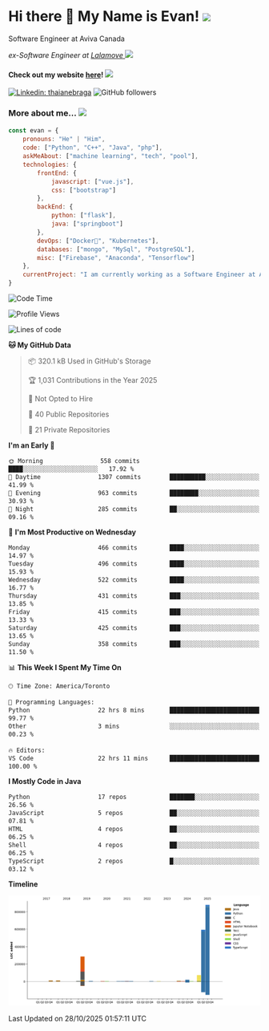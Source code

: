 <h1>Hi there 👋 My Name is Evan!   <img src="https://media.giphy.com/media/10GN73YGycPXQk/giphy.gif" width=50></h1>

<p> Software Engineer at Aviva Canada </p>

<p><em>ex-Software Engineer at <a href="https://www.lalamove.com/hongkong/zh/home">Lalamove </a><img src="https://media.giphy.com/media/HMSLfCl5BsXoQ/giphy.gif" width="60">
</em></p>

<h4>Check out my website <a href="https://hoyeechan.com/">here</a>! <img src="https://media.giphy.com/media/cuPm4p4pClZVC/giphy.gif" width=50></h4>

[![Linkedin: thaianebraga](https://img.shields.io/badge/-Evan-blue?style=flat-square&logo=Linkedin&logoColor=white&link=https://www.linkedin.com/in/ho-yee-chan/)](https://www.linkedin.com/in/ho-yee-chan/)
![GitHub followers](https://img.shields.io/github/followers/hyc121110?label=Follow&style=social)

<!--
**hyc121110/hyc121110** is a ✨ _special_ ✨ repository because its `README.md` (this file) appears on your GitHub profile.

Here are some ideas to get you started:

- 🔭 I’m currently working on ...
- 🌱 I’m currently learning ...
- 👯 I’m looking to collaborate on ...
- 🤔 I’m looking for help with ...
- 💬 Ask me about ...
- 📫 How to reach me: ...
- 😄 Pronouns: ...
- ⚡ Fun fact: ...
-->

<h3> More about me... <img src="https://media.giphy.com/media/Q94xQWspTUkShljj8P/giphy.gif" width=50> </h3>


```javascript
const evan = {
    pronouns: "He" | "Him",
    code: ["Python", "C++", "Java", "php"],
    askMeAbout: ["machine learning", "tech", "pool"],
    technologies: {
        frontEnd: {
            javascript: ["vue.js"],
            css: ["bootstrap"]
        },
        backEnd: {
            python: ["flask"],
            java: ["springboot"]
        },
        devOps: ["Docker🐳", "Kubernetes"],
        databases: ["mongo", "MySql", "PostgreSQL"],
        misc: ["Firebase", "Anaconda", "Tensorflow"]
    },
    currentProject: "I am currently working as a Software Engineer at Aviva Canada",
}
```


<!--START_SECTION:waka-->
![Code Time](http://img.shields.io/badge/Code%20Time-284%20hrs%2039%20mins-blue)

![Profile Views](http://img.shields.io/badge/Profile%20Views-1-blue)

![Lines of code](https://img.shields.io/badge/From%20Hello%20World%20I%27ve%20Written-1.9%20million%20lines%20of%20code-blue)

**🐱 My GitHub Data** 

> 📦 320.1 kB Used in GitHub's Storage 
 > 
> 🏆 1,031 Contributions in the Year 2025
 > 
> 🚫 Not Opted to Hire
 > 
> 📜 40 Public Repositories 
 > 
> 🔑 21 Private Repositories 
 > 
**I'm an Early 🐤** 

```text
🌞 Morning                558 commits         ████░░░░░░░░░░░░░░░░░░░░░   17.92 % 
🌆 Daytime                1307 commits        ██████████░░░░░░░░░░░░░░░   41.99 % 
🌃 Evening                963 commits         ████████░░░░░░░░░░░░░░░░░   30.93 % 
🌙 Night                  285 commits         ██░░░░░░░░░░░░░░░░░░░░░░░   09.16 % 
```
📅 **I'm Most Productive on Wednesday** 

```text
Monday                   466 commits         ████░░░░░░░░░░░░░░░░░░░░░   14.97 % 
Tuesday                  496 commits         ████░░░░░░░░░░░░░░░░░░░░░   15.93 % 
Wednesday                522 commits         ████░░░░░░░░░░░░░░░░░░░░░   16.77 % 
Thursday                 431 commits         ███░░░░░░░░░░░░░░░░░░░░░░   13.85 % 
Friday                   415 commits         ███░░░░░░░░░░░░░░░░░░░░░░   13.33 % 
Saturday                 425 commits         ███░░░░░░░░░░░░░░░░░░░░░░   13.65 % 
Sunday                   358 commits         ███░░░░░░░░░░░░░░░░░░░░░░   11.50 % 
```


📊 **This Week I Spent My Time On** 

```text
🕑︎ Time Zone: America/Toronto

💬 Programming Languages: 
Python                   22 hrs 8 mins       █████████████████████████   99.77 % 
Other                    3 mins              ░░░░░░░░░░░░░░░░░░░░░░░░░   00.23 % 

🔥 Editors: 
VS Code                  22 hrs 11 mins      █████████████████████████   100.00 % 
```

**I Mostly Code in Java** 

```text
Python                   17 repos            ███████░░░░░░░░░░░░░░░░░░   26.56 % 
JavaScript               5 repos             ██░░░░░░░░░░░░░░░░░░░░░░░   07.81 % 
HTML                     4 repos             ██░░░░░░░░░░░░░░░░░░░░░░░   06.25 % 
Shell                    4 repos             ██░░░░░░░░░░░░░░░░░░░░░░░   06.25 % 
TypeScript               2 repos             █░░░░░░░░░░░░░░░░░░░░░░░░   03.12 % 
```



**Timeline**

![Lines of Code chart](https://raw.githubusercontent.com/hyc121110/hyc121110/master/assets/bar_graph.png)


 Last Updated on 28/10/2025 01:57:11 UTC
<!--END_SECTION:waka-->
